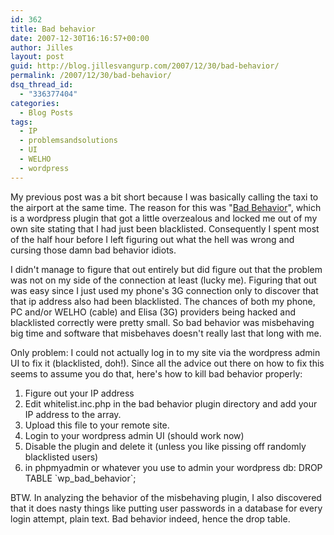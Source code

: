 ```yaml
---
id: 362
title: Bad behavior
date: 2007-12-30T16:16:57+00:00
author: Jilles
layout: post
guid: http://blog.jillesvangurp.com/2007/12/30/bad-behavior/
permalink: /2007/12/30/bad-behavior/
dsq_thread_id:
  - "336377404"
categories:
  - Blog Posts
tags:
  - IP
  - problemsandsolutions
  - UI
  - WELHO
  - wordpress
---
```

My previous post was a bit short because I was basically calling the taxi to the airport at the same time. The reason for this was "<a href="http://wordpress.org/extend/plugins/bad-behavior/">Bad Behavior</a>", which is a wordpress plugin that got a little overzealous and locked me out of my own site stating that I had just been blacklisted. Consequently I spent most of the half hour before I left figuring out what the hell was wrong and cursing those damn bad behavior idiots.

I didn't manage to figure that out entirely but did figure out that the problem was not on my side of the connection at least (lucky me). Figuring that out was easy since I just used my phone's 3G connection only to discover that that ip address also had been blacklisted. The chances of both my phone, PC and/or WELHO (cable) and Elisa (3G) providers being hacked and blacklisted correctly were pretty small. So bad behavior was misbehaving big time and software that misbehaves doesn't really last that long with me.

Only problem: I could not actually log in to my site via the wordpress admin UI to fix it (blacklisted, doh!). Since all the advice out there on how to fix this seems to assume you do that, here's how to kill bad behavior properly:
<ol>
	<li>Figure out your IP address</li>
	<li>Edit whitelist.inc.php in the bad behavior plugin directory and add your IP address to the array.</li>
	<li>Upload this file to your remote site.</li>
	<li>Login to your wordpress admin UI (should work now)</li>
	<li>Disable the plugin and delete it (unless you like pissing off randomly blacklisted users)</li>
	<li>in phpmyadmin or whatever you use to admin your wordpress db: DROP TABLE `wp_bad_behavior`;</li>

</ol>

BTW. In analyzing the behavior of the misbehaving plugin, I also discovered that it does nasty things like putting user passwords in a database for every login attempt, plain text. Bad behavior indeed, hence the drop table. 

